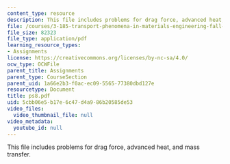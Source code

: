 ```yaml
---
content_type: resource
description: This file includes problems for drag force, advanced heat, and mass transfer.
file: /courses/3-185-transport-phenomena-in-materials-engineering-fall-2003/5cbb06e5b17e6c47d4a986b20585de53_ps8.pdf
file_size: 82323
file_type: application/pdf
learning_resource_types:
- Assignments
license: https://creativecommons.org/licenses/by-nc-sa/4.0/
ocw_type: OCWFile
parent_title: Assignments
parent_type: CourseSection
parent_uid: 1a66e2b3-f0ac-ec09-5565-77380dbd127e
resourcetype: Document
title: ps8.pdf
uid: 5cbb06e5-b17e-6c47-d4a9-86b20585de53
video_files:
  video_thumbnail_file: null
video_metadata:
  youtube_id: null
---
```

This file includes problems for drag force, advanced heat, and mass transfer.